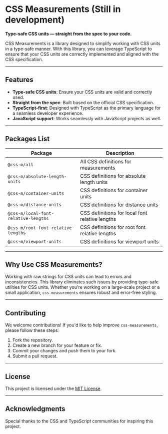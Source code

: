 # CSS Measurements (Still in development)

**Type-safe CSS units — straight from the spec to your code.**

CSS Measurements is a library designed to simplify working with CSS units in a type-safe manner. With this library, you can leverage TypeScript to ensure that your CSS units are correctly implemented and aligned with the CSS specification.

---

## Features

- **Type-safe CSS units**: Ensure your CSS units are valid and correctly used.
- **Straight from the spec**: Built based on the official CSS specification.
- **TypeScript-first**: Designed with TypeScript as the primary language for a seamless developer experience.
- **JavaScript support**: Works seamlessly with JavaScript projects as well.

---
## Packages List
| Package                              | Description                                     |
| ------------------------------------ | ----------------------------------------------- |
| `@css-m/all`                         | All CSS definitions for measurements            |
| `@css-m/absolute-length-units`       | CSS definitions for absolute length units       |
| `@css-m/container-units`             | CSS definitions for container units             |
| `@css-m/distance-units`              | CSS definitions for distance units              |
| `@css-m/local-font-relative-lengths` | CSS definitions for local font relative lengths |
| `@css-m/root-font-relative-lengths`  | CSS definitions for root font relative lengths  |
| `@css-m/viewport-units`              | CSS definitions for viewport units              |

---

## Why Use CSS Measurements?

Working with raw strings for CSS units can lead to errors and inconsistencies. This library eliminates such issues by providing type-safe utilities for CSS units. Whether you're working on a large-scale project or a small application, `css-measurements` ensures robust and error-free styling.

---

## Contributing

We welcome contributions! If you'd like to help improve `css-measurements`, please follow these steps:

1. Fork the repository.
2. Create a new branch for your feature or fix.
3. Commit your changes and push them to your fork.
4. Submit a pull request.

---

## License

This project is licensed under the [MIT License](./LICENSE).

---

## Acknowledgments

Special thanks to the CSS and TypeScript communities for inspiring this project.

